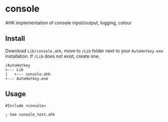# console
 AHK implementation of console input/output, logging, colour

## Install
Download `Lib/console.ahk`, move to `/Lib` folder next to your `AutoHotkey.exe` installation. If `/Lib` does not exist, create one.
```
/AutoHotkey
+--- Lib
|   +--- console.ahk
+--- AutoHotkey.exe
```
## Usage
```
#Include <console>

; See console_test.ahk 
```
